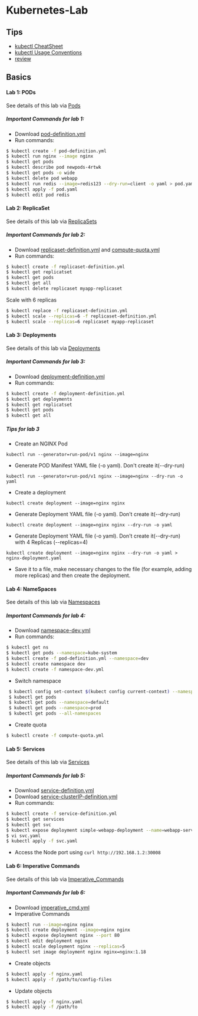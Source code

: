# Kubernetes-Lab
## Tips
- [kubectl CheatSheet](https://kubernetes.io/docs/reference/kubectl/cheatsheet/)
- [kubectl Usage Conventions](https://kubernetes.io/docs/reference/kubectl/conventions/)
- [review](https://github.com/juliehub/Kubernetes-Lab/blob/master/Tips.md)
## Basics
#### Lab 1: PODs
See details of this lab via [Pods](https://github.com/juliehub/Kubernetes-Lab/blob/master/Lab1-Pods.md)
##### Important Commands for lab 1:
  - Download [pod-definition.yml](https://github.com/juliehub/Kubernetes-Lab/blob/master/pod-definition.yml)
  - Run commands:
  ```bash
  $ kubectl create -f pod-definition.yml
  $ kubectl run nginx --image nginx
  $ kubectl get pods
  $ kubectl describe pod newpods-4rtwk 
  $ kubectl get pods -o wide
  $ kubectl delete pod webapp
  $ kubectl run redis --image=redis123 --dry-run=client -o yaml > pod.yaml
  $ kubectl apply -f pod.yaml
  $ kubectl edit pod redis
  ```
#### Lab 2: ReplicaSet
See details of this lab via [ReplicaSets](https://github.com/juliehub/Kubernetes-Lab/blob/master/Lab2-ReplicaSets.md)
##### Important Commands for lab 2:
  - Download [replicaset-definition.yml](https://github.com/juliehub/Kubernetes-Lab/blob/master/replicaset-definition.yml) and [compute-quota.yml](https://github.com/juliehub/Kubernetes-Lab/blob/master/compute-quota.yml)
  - Run commands:
  ```bash
  $ kubectl create -f replicaset-definition.yml
  $ kubectl get replicatset
  $ kubectl get pods
  $ kubectl get all
  $ kubectl delete replicaset myapp-replicaset
  ```
  Scale with 6 replicas
  ```bash
  $ kubectl replace -f replicaset-definition.yml
  $ kubectl scale --replicas=6 -f replicaset-definition.yml
  $ kubectl scale --replicas=6 replicaset myapp-replicaset
  ```
#### Lab 3: Deployments
See details of this lab via [Deployments](https://github.com/juliehub/Kubernetes-Lab/blob/master/Lab3-Deployments.md)
##### Important Commands for lab 3:
  - Download [deployment-definition.yml](https://github.com/juliehub/Kubernetes-Lab/blob/master/deployment-definition.yml)
  - Run commands:
  ```bash
  $ kubectl create -f deployment-definition.yml
  $ kubectl get deployments
  $ kubectl get replicatset
  $ kubectl get pods
  $ kubectl get all
  ```
##### Tips for lab 3
- Create an NGINX Pod

`kubectl run --generator=run-pod/v1 nginx --image=nginx`
- Generate POD Manifest YAML file (-o yaml). Don't create it(--dry-run)

`kubectl run --generator=run-pod/v1 nginx --image=nginx --dry-run -o yaml`
- Create a deployment

`kubectl create deployment --image=nginx nginx`
- Generate Deployment YAML file (-o yaml). Don't create it(--dry-run)

`kubectl create deployment --image=nginx nginx --dry-run -o yaml`
- Generate Deployment YAML file (-o yaml). Don't create it(--dry-run) with 4 Replicas (--replicas=4)

`kubectl create deployment --image=nginx nginx --dry-run -o yaml > nginx-deployment.yaml`

- Save it to a file, make necessary changes to the file (for example, adding more replicas) and then create the deployment.

#### Lab 4: NameSpaces
See details of this lab via [Namespaces](https://github.com/juliehub/Kubernetes-Lab/blob/master/Lab4-NameSpaces.md)
##### Important Commands for lab 4:
- Download [namespace-dev.yml](https://github.com/juliehub/Kubernetes-Lab/blob/master/namespace-dev.yml)
- Run commands:
 ```bash
 $ kubectl get ns
 $ kubectl get pods --namespace=kube-system
 $ kubectl create -f pod-definition.yml --namespace=dev
 $ kubectl create namespace dev
 $ kubectl create -f namespace-dev.yml
```
- Switch namespace
```bash
 $ kubectl config set-context $(kubect config current-context) --namespace=dev
 $ kubectl get pods
 $ kubectl get pods --namespace=default
 $ kubectl get pods --namespace=prod
 $ kubectl get pods --all-namespaces
```
- Create quota
```bash
$ kubectl create -f compute-quota.yml
```
#### Lab 5: Services
See details of this lab via [Services](https://github.com/juliehub/Kubernetes-Lab/blob/master/Lab5-Services.md)
##### Important Commands for lab 5:
- Download [service-definition.yml](https://github.com/juliehub/Kubernetes-Lab/blob/master/service-definition.yml)
- Download [service-clusterIP-definition.yml](https://github.com/juliehub/Kubernetes-Lab/blob/master/service-clusterIP-definition.yml)
- Run commands:
```bash
$ kubectl create -f service-definition.yml
$ kubectl get services
$ kubectl get svc
$ kubectl expose deployment simple-webapp-deployment --name=webapp-service --target-port=8080 --type=NodePort --port=8080 --dry-run=client -o yml > svc.yml
$ vi svc.yaml
$ kubectl apply -f svc.yaml
```
- Access the Node port using `curl http://192.168.1.2:30008`
#### Lab 6: Imperative Commands
See details of this lab via [Imperative_Commands](https://github.com/juliehub/Kubernetes-Lab/blob/master/Lab6-ImperativeCommands.md)
##### Important Commands for lab 6:
- Download [imperative_cmd.yml](https://github.com/juliehub/Kubernetes-Lab/blob/master/imperative_cmd.yml)
- Imperative Commands
```bash
$ kubectl run --image=nginx nginx
$ kubectl create deployment --image=nginx nginx
$ kubectl expose deployment nginx --port 80
$ kubectl edit deployment nginx
$ kubectl scale deployment nginx --replicas=5
$ kubectl set image deployment nginx nginx=nginx:1.18
```
- Create objects
```bash
$ kubectl apply -f nginx.yaml
$ kubectl apply -f /path/to/config-files
```
- Update objects
```bash
$ kubectl apply -f nginx.yaml
$ kubectl apply -f /path/to
```
